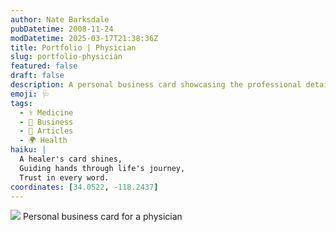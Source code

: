 ```yaml
---
author: Nate Barksdale
pubDatetime: 2008-11-24
modDatetime: 2025-03-17T21:38:36Z
title: Portfolio | Physician
slug: portfolio-physician
featured: false
draft: false
description: A personal business card showcasing the professional details of a physician, located in the heart of a bustling city. Coordinates
emoji: 🩺
tags:
  - ⚕️ Medicine
  - 💼 Business
  - 📖 Articles
  - 🌍 Health
haiku: |
  A healer's card shines,  
  Guiding hands through life's journey,  
  Trust in every word.
coordinates: [34.0522, -118.2437]
---
```


![](@assets/images/robyn_card_530.jpg) Personal business card for a physician

